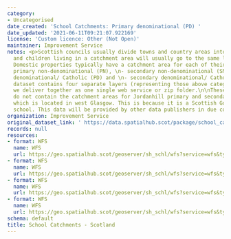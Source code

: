 ```yaml
---
category:
- Uncategorised
date_created: 'School Catchments: Primary denominational (PD) '
date_updated: '2021-06-11T09:21:07.922169'
license: 'Custom licence: Other (Not Open)'
maintainer: Improvement Service
notes: <p>Scottish councils usually divide towns and country areas into catchments
  and children living in a catchment area will usually go to the same local school.
  Domestic properties typically have a catchment area for each of their local:\n-
  primary non-denominational (PN), \n- secondary non-denominational (SN), \n- primary
  denominational/ Catholic (PD) and \n- secondary denominational/ Catholic (SN) schools.\n\nThis
  dataset contains four separate layers (representing those above categories), which
  we deliver together as one single web service or zip folder.\n\nThese data layers
  do not contain the catchment areas for Jordanhill primary and secondary school catchments
  which is located in west Glasgow. This is because it is a Scottish Government-funded
  school. This data will be provided by other data publishers in due course.</p>
organization: Improvement Service
original_dataset_link: ' https://data.spatialhub.scot/package/school_catchments-is'
records: null
resources:
- format: WFS
  name: WFS
  url: https://geo.spatialhub.scot/geoserver/sh_schl/wfs?service=wfs&typeName=sh_schl:pub_schlpd
- format: WFS
  name: WFS
  url: https://geo.spatialhub.scot/geoserver/sh_schl/wfs?service=wfs&typeName=sh_schl:pub_schlpn
- format: WFS
  name: WFS
  url: https://geo.spatialhub.scot/geoserver/sh_schl/wfs?service=wfs&typeName=sh_schl:pub_schlsd
- format: WFS
  name: WFS
  url: https://geo.spatialhub.scot/geoserver/sh_schl/wfs?service=wfs&typeName=sh_schl:pub_schlsn
schema: default
title: School Catchments - Scotland
---
```

